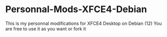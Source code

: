 # Personnal-Mods-XFCE4-Debian
This is my personnal modifications for XFCE4 Desktop on Debian (12)
You are free to use it as you want or fork it
